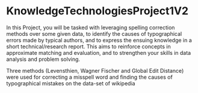 # KnowledgeTechnologiesProject1V2

In this Project, you will be tasked with leveraging spelling correction methods over some given data, to
identify the causes of typographical errors made by typical authors, and to express the ensuing knowledge
in a short technical/research report. This aims to reinforce concepts in approximate matching and
evaluation, and to strengthen your skills in data analysis and problem solving.

Three methods (Levensthien, Wagner Fischer and Global Edit Distance) were used for correcting a misspell word and finding the causes of typographical mistakes on the data-set of wikipedia
